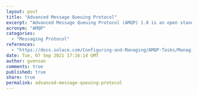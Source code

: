 ```yaml
---
layout: post
title: "Advanced Message Queuing Protocol"
excerpt: "Advanced Message Queuing Protocol (AMQP) 1.0 is an open standard application layer protocol for message-oriented middleware"
acronym: "AMQP"
categories:
  - "Messaging Protocol"
references:
  - "https://docs.solace.com/Configuring-and-Managing/AMQP-Tasks/Managing-AMQP-Messaging.htm"
date: Tue, 07 Sep 2021 17:16:14 GMT
author: gvensan
comments: true
published: true
share: true
permalink: advanced-message-queuing-protocol
---
```

